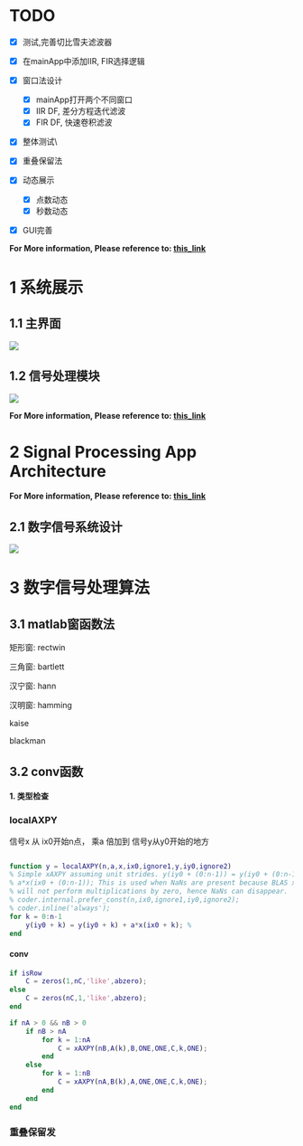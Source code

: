 # TODO

- [x] 测试,完善切比雪夫滤波器
- [x] 在mainApp中添加IIR, FIR选择逻辑
- [x] 窗口法设计
  - [x] mainApp打开两个不同窗口
  - [x] IIR DF, 差分方程迭代滤波
  - [x] FIR DF, 快速卷积滤波
- [x] 整体测试\
- [x] 重叠保留法
- [x] 动态展示
  - [x] 点数动态
  - [x] 秒数动态
- [x] GUI完善



**For More information, Please reference to: [this_link](https://github.com/theoYe/dsp_course_practice/blob/dev/%E9%80%9A%E4%BF%A11802%E5%8F%B6%E4%BC%9F%E4%BC%9F-%E6%95%B0%E5%AD%97%E4%BF%A1%E5%8F%B7%E5%A4%84%E7%90%86%E5%AE%9E%E9%AA%8C%E6%8A%A5%E5%91%8A_.pdf)** 



# 1 系统展示

## 1.1 主界面

![](https://i.bmp.ovh/imgs/2021/05/6612eae26f0bf05f.png)





## 1.2 信号处理模块

![](https://i.bmp.ovh/imgs/2021/05/eca9a130c218846c.png)



**For More information, Please reference to: [this_link](https://github.com/theoYe/dsp_course_practice/blob/dev/%E9%80%9A%E4%BF%A11802%E5%8F%B6%E4%BC%9F%E4%BC%9F-%E6%95%B0%E5%AD%97%E4%BF%A1%E5%8F%B7%E5%A4%84%E7%90%86%E5%AE%9E%E9%AA%8C%E6%8A%A5%E5%91%8A_.pdf)** 

# 2 Signal Processing App Architecture



**For More information, Please reference to: [this_link](https://github.com/theoYe/dsp_course_practice/blob/dev/%E9%80%9A%E4%BF%A11802%E5%8F%B6%E4%BC%9F%E4%BC%9F-%E6%95%B0%E5%AD%97%E4%BF%A1%E5%8F%B7%E5%A4%84%E7%90%86%E5%AE%9E%E9%AA%8C%E6%8A%A5%E5%91%8A_.pdf)** 

## 2.1 数字信号系统设计

![](https://i.bmp.ovh/imgs/2021/05/0283b44a7ed82b69.png)

# 3 数字信号处理算法

## 3.1 matlab窗函数法

矩形窗: rectwin

三角窗: bartlett

汉宁窗: hann

汉明窗: hamming

kaise

blackman

## 3.2 conv函数



#### 1. 类型检查



### localAXPY

信号x 从 ix0开始n点， 乘a 倍加到 信号y从y0开始的地方

```matlab

function y = localAXPY(n,a,x,ix0,ignore1,y,iy0,ignore2)
% Simple xAXPY assuming unit strides. y(iy0 + (0:n-1)) = y(iy0 + (0:n-1)) +
% a*x(ix0 + (0:n-1)); This is used when NaNs are present because BLAS xAXPY
% will not perform multiplications by zero, hence NaNs can disappear.
% coder.internal.prefer_const(n,ix0,ignore1,iy0,ignore2);
% coder.inline('always');
for k = 0:n-1
    y(iy0 + k) = y(iy0 + k) + a*x(ix0 + k); % 
end

```



#### conv

```matlab
if isRow
    C = zeros(1,nC,'like',abzero);
else
    C = zeros(nC,1,'like',abzero);
end
```



```matlab
if nA > 0 && nB > 0
    if nB > nA
        for k = 1:nA
            C = xAXPY(nB,A(k),B,ONE,ONE,C,k,ONE);
        end
    else
        for k = 1:nB
            C = xAXPY(nA,B(k),A,ONE,ONE,C,k,ONE);
        end
    end
end
```





### 重叠保留发

```matlab

```

